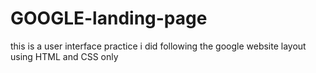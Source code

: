 # GOOGLE-landing-page
this is a user interface practice i did following the google website layout using HTML and CSS only
